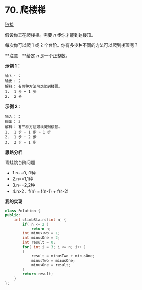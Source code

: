 # 70. 爬楼梯

[链接](https://leetcode-cn.com/problems/climbing-stairs/description/)

假设你正在爬楼梯。需要 *n* 步你才能到达楼顶。

每次你可以爬 1 或 2 个台阶。你有多少种不同的方法可以爬到楼顶呢？

**注意：**给定 *n* 是一个正整数。

**示例 1：**

```
输入： 2
输出： 2
解释： 有两种方法可以爬到楼顶。
1.  1 步 + 1 步
2.  2 步
```

**示例 2：**

```
输入： 3
输出： 3
解释： 有三种方法可以爬到楼顶。
1.  1 步 + 1 步 + 1 步
2.  1 步 + 2 步
3.  2 步 + 1 步
```

**思路分析**

青蛙跳台阶问题

- 1.n==0, 0种
- 2.n==1,1种
- 3.n==2,2种
- 4.n>2，f(n) = f(n-1) + f(n-2)

**我的实现**

```c++
class Solution {
public:
    int climbStairs(int n) {
        if( n <= 2 )
            return n;
        int minusTwo = 1;
        int minusOne = 2;
        int result = 0;
        for( int i = 3; i <= n; i++ )
        {
            result = minusTwo + minusOne;
            minusTwo = minusOne;
            minusOne = result;
        }
        return result;
    }
};
```

